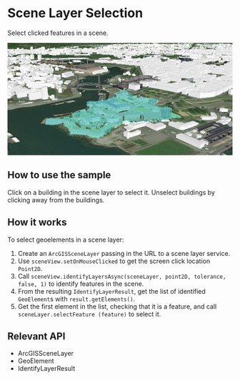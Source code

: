 # Scene Layer Selection

Select clicked features in a scene.

<img src="SceneLayerSelection.png">

## How to use the sample

Click on a building in the scene layer to select it. Unselect buildings by clicking away from the buildings.

## How it works

To select geoelements in a scene layer:


  1. Create an `ArcGISSceneLayer` passing in the URL to a scene layer service.
  2. Use `sceneView.setOnMouseClicked` to get the screen click location `Point2D`.
  3. Call `sceneView.identifyLayersAsync(sceneLayer, point2D, tolerance, false, 1)` to identify features 
  in the scene.
  4. From the resulting `IdentifyLayerResult`, get the list of identified `GeoElement`s with
   `result.getElements()`.
   5. Get the first element in the list, checking that it is a feature, and call `sceneLayer.selectFeature
   (feature)` to select it.


## Relevant API 


  * ArcGISSceneLayer
  * GeoElement
  * IdentifyLayerResult

